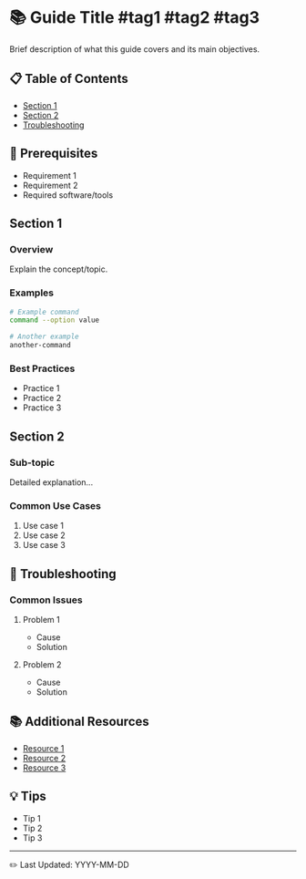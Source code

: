 # 📚 Guide Title #tag1 #tag2 #tag3

Brief description of what this guide covers and its main objectives.

## 📋 Table of Contents
- [Section 1](#section-1)
- [Section 2](#section-2)
- [Troubleshooting](#troubleshooting)

## 🎯 Prerequisites
- Requirement 1
- Requirement 2
- Required software/tools

## Section 1

### Overview
Explain the concept/topic.

### Examples
```bash
# Example command
command --option value

# Another example
another-command
```

### Best Practices
- Practice 1
- Practice 2
- Practice 3

## Section 2

### Sub-topic
Detailed explanation...

### Common Use Cases
1. Use case 1
2. Use case 2
3. Use case 3

## 🔧 Troubleshooting

### Common Issues
1. Problem 1
   - Cause
   - Solution

2. Problem 2
   - Cause
   - Solution

## 📚 Additional Resources
- [Resource 1](link)
- [Resource 2](link)
- [Resource 3](link)

## 💡 Tips
- Tip 1
- Tip 2
- Tip 3

---

✏️ Last Updated: YYYY-MM-DD

